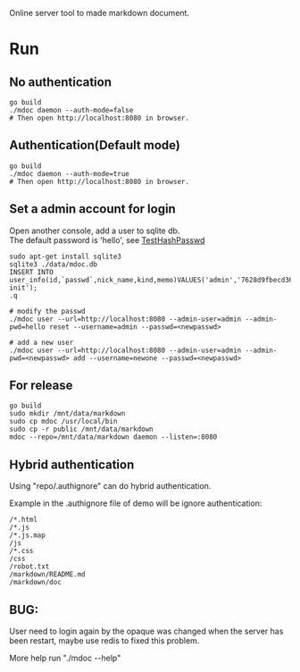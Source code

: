 Online server tool to made markdown document.

# Run

## No authentication
```shell
go build
./mdoc daemon --auth-mode=false
# Then open http://localhost:8080 in browser.
```

## Authentication(Default mode)
```shell
go build
./mdoc daemon --auth-mode=true
# Then open http://localhost:8080 in browser.  
```

## Set a admin account for login
Open another console, add a user to sqlite db.  
The default password is 'hello', see [TestHashPasswd](tools/auth/auth_test.go#TestHashPasswd)
```
sudo apt-get install sqlite3
sqlite3 ./data/mdoc.db
INSERT INTO user_info(id,`passwd`,nick_name,kind,memo)VALUES('admin','7628d9fbecd3683d02276b6176b0ee13','admin',1,'system init');
.q

# modify the passwd
./mdoc user --url=http://localhost:8080 --admin-user=admin --admin-pwd=hello reset --username=admin --passwd=<newpasswd>

# add a new user
./mdoc user --url=http://localhost:8080 --admin-user=admin --admin-pwd=<newpasswd> add --username=newone --passwd=<newpasswd>
```

## For release
```shell
go build
sudo mkdir /mnt/data/markdown
sudo cp mdoc /usr/local/bin
sudo cp -r public /mnt/data/markdown
mdoc --repo=/mnt/data/markdown daemon --listen=:8080
```

## Hybrid authentication
Using "repo/.authignore" can do hybrid authentication.

Example in the .authignore file of demo will be ignore authentication:
```
/*.html
/*.js
/*.js.map
/js
/*.css
/css
/robot.txt
/markdown/README.md
/markdown/doc
```

## BUG:  
User need to login again by the opaque was changed when the server has been restart, maybe use redis to fixed this problem.

More help run "./mdoc --help"  
